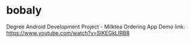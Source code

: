 # bobaly
Degree Android Development Project - Milktea Ordering App
Demo link: https://www.youtube.com/watch?v=SlKEGkLIRB8
